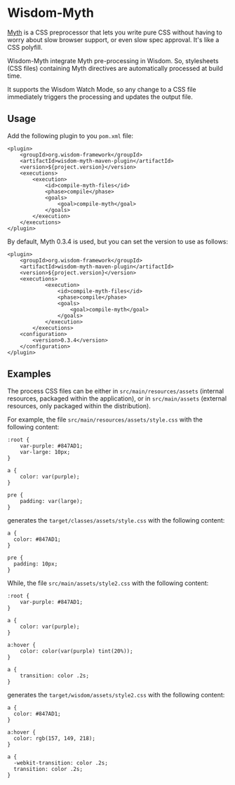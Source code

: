 # Wisdom-Myth

[Myth](http://www.myth.io/) is a CSS preprocessor that lets you write pure CSS without having to worry about slow
browser support, or even slow spec approval. It's like a CSS polyfill.

Wisdom-Myth integrate Myth pre-processing in Wisdom. So, stylesheets (CSS files) containing Myth directives are
automatically processed at build time.

It supports the Wisdom Watch Mode, so any change to a CSS file immediately triggers the processing and updates the
output file.

## Usage

Add the following plugin to you `pom.xml` file:

````
<plugin>
    <groupId>org.wisdom-framework</groupId>
    <artifactId>wisdom-myth-maven-plugin</artifactId>
    <version>${project.version}</version>
    <executions>
        <execution>
            <id>compile-myth-files</id>
            <phase>compile</phase>
            <goals>
                <goal>compile-myth</goal>
            </goals>
        </execution>
    </executions>
</plugin>
````

By default, Myth 0.3.4 is used, but you can set the version to use as follows:

````
<plugin>
    <groupId>org.wisdom-framework</groupId>
    <artifactId>wisdom-myth-maven-plugin</artifactId>
    <version>${project.version}</version>
    <executions>
            <execution>
                <id>compile-myth-files</id>
                <phase>compile</phase>
                <goals>
                    <goal>compile-myth</goal>
                </goals>
            </execution>
        </executions>
    <configuration>
        <version>0.3.4</version>
    </configuration>
</plugin>
````

## Examples

The process CSS files can be either in `src/main/resources/assets` (internal resources,
packaged within the application), or in `src/main/assets` (external resources, only packaged within the distribution).

For example, the file `src/main/resources/assets/style.css` with the following content:

````
:root {
    var-purple: #847AD1;
    var-large: 10px;
}

a {
    color: var(purple);
}

pre {
    padding: var(large);
}
````

generates the `target/classes/assets/style.css` with the following content:

````
a {
  color: #847AD1;
}

pre {
  padding: 10px;
}
````

While, the file `src/main/assets/style2.css` with the following content:

````
:root {
    var-purple: #847AD1;
}

a {
    color: var(purple);
}

a:hover {
    color: color(var(purple) tint(20%));
}

a {
    transition: color .2s;
}
````

generates the `target/wisdom/assets/style2.css` with the following content:

````
a {
  color: #847AD1;
}

a:hover {
  color: rgb(157, 149, 218);
}

a {
  -webkit-transition: color .2s;
  transition: color .2s;
}
````
